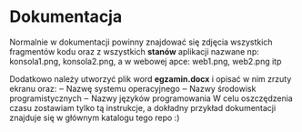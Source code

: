# Dokumentacja

Normalnie w dokumentacji powinny znajdować się zdjęcia wszystkich fragmentów kodu oraz z wszystkich **stanów** aplikacji
nazwane np: konsola1.png, konsola2.png, a w webowej apce: web1.png, web2.png itp

Dodatkowo należy utworzyć plik word **egzamin.docx** i opisać w nim zrzuty ekranu oraz:
‒ Nazwę systemu operacyjnego
‒ Nazwy środowisk programistycznych
‒ Nazwy języków programowania
W celu oszczędzenia czasu zostawiam tylko tą instrukcje, a dokładny przykład dokumentacji znajduje się w głównym katalogu tego repo :)
